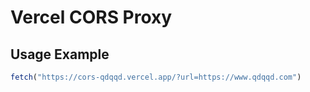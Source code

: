 # Vercel CORS Proxy

## Usage Example
```js
fetch("https://cors-qdqqd.vercel.app/?url=https://www.qdqqd.com")
```
